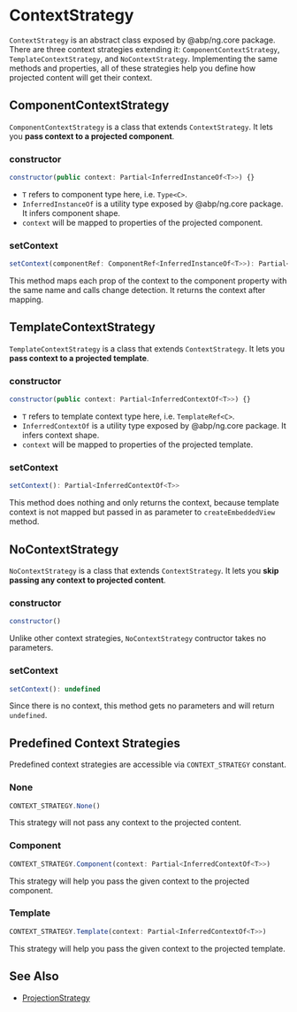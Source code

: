 # ContextStrategy

`ContextStrategy` is an abstract class exposed by @abp/ng.core package. There are three context strategies extending it: `ComponentContextStrategy`, `TemplateContextStrategy`, and `NoContextStrategy`. Implementing the same methods and properties, all of these strategies help you define how projected content will get their context.



## ComponentContextStrategy

`ComponentContextStrategy` is a class that extends `ContextStrategy`. It lets you **pass context to a projected component**.


### constructor

```js
constructor(public context: Partial<InferredInstanceOf<T>>) {}
```

- `T` refers to component type here, i.e. `Type<C>`.
- `InferredInstanceOf` is a utility type exposed by @abp/ng.core package. It infers component shape.
- `context` will be mapped to properties of the projected component.


### setContext

```js
setContext(componentRef: ComponentRef<InferredInstanceOf<T>>): Partial<InferredInstanceOf<T>>
```

This method maps each prop of the context to the component property with the same name and calls change detection. It returns the context after mapping.



## TemplateContextStrategy

`TemplateContextStrategy` is a class that extends `ContextStrategy`. It lets you **pass context to a projected template**.


### constructor

```js
constructor(public context: Partial<InferredContextOf<T>>) {}
```

- `T` refers to template context type here, i.e. `TemplateRef<C>`.
- `InferredContextOf` is a utility type exposed by @abp/ng.core package. It infers context shape.
- `context` will be mapped to properties of the projected template.


### setContext

```js
setContext(): Partial<InferredContextOf<T>>
```

This method does nothing and only returns the context, because template context is not mapped but passed in as parameter to `createEmbeddedView` method.



## NoContextStrategy

`NoContextStrategy` is a class that extends `ContextStrategy`. It lets you **skip passing any context to projected content**.


### constructor

```js
constructor()
```

Unlike other context strategies, `NoContextStrategy` contructor takes no parameters.


### setContext

```js
setContext(): undefined
```

Since there is no context, this method gets no parameters and will return `undefined`.



## Predefined Context Strategies

Predefined context strategies are accessible via `CONTEXT_STRATEGY` constant.


### None

```js
CONTEXT_STRATEGY.None()
```

This strategy will not pass any context to the projected content.


### Component

```js
CONTEXT_STRATEGY.Component(context: Partial<InferredContextOf<T>>)
```

This strategy will help you pass the given context to the projected component.


### Template

```js
CONTEXT_STRATEGY.Template(context: Partial<InferredContextOf<T>>)
```

This strategy will help you pass the given context to the projected template.


## See Also

- [ProjectionStrategy](./Projection-Strategy.md)
